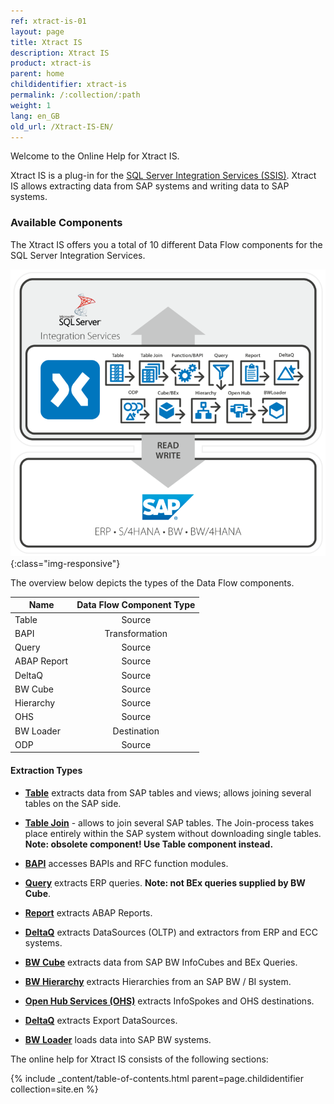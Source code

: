 ```yaml
---
ref: xtract-is-01
layout: page
title: Xtract IS
description: Xtract IS
product: xtract-is
parent: home
childidentifier: xtract-is
permalink: /:collection/:path
weight: 1
lang: en_GB
old_url: /Xtract-IS-EN/
---
```

Welcome to the Online Help for Xtract IS. 

Xtract IS is a plug-in for the [SQL Server Integration Services (SSIS)](https://docs.microsoft.com/en-us/sql/integration-services/sql-server-integration-services).
Xtract IS allows extracting data from SAP systems and writing data to SAP systems.

### Available Components

The Xtract IS offers you a total of 10 different Data Flow components for the SQL Server Integration Services.

![XIS-Architecture](/img/content/xis/architectures_xis_neu.png){:class="img-responsive"}


The overview below depicts the types of the Data Flow components.

| Name   | Data Flow Component Type | 
|-------------|:-----:|
| Table       | Source   |
| BAPI        | Transformation  | 
| Query       | Source   | 
| ABAP Report | Source   | 
| DeltaQ      | Source   | 
| BW Cube     | Source   |  
| Hierarchy   | Source |
| OHS         | Source  |  
| BW Loader   |  Destination   |
| ODP         | Source |

<!--Tabelle alphabetisch sortieren und Xtract vor jedem Namen einfügen-->

#### Extraction Types

- [**Table**](./table) extracts data from SAP tables and views; allows joining several tables on the SAP side.

- [**Table Join**](./table-join) -  allows to join several SAP tables. The Join-process takes place entirely within the SAP system without downloading single tables.<br>
**Note: obsolete component! Use Table component instead.**

- [**BAPI**](./bapis-and-function-modules) accesses BAPIs and RFC function modules.

- [**Query**](./sap-queries) extracts ERP queries. **Note: not BEx queries supplied by BW Cube**.

- [**Report**](./abap-reports) extracts ABAP Reports.

- [**DeltaQ**](./datasource-deltaq) extracts DataSources (OLTP) and extractors from ERP and ECC systems.

- [**BW Cube**](./bw-infocubes-and-bex-queries) extracts data from SAP BW InfoCubes and BEx Queries.

- [**BW Hierarchy**](../bw-hierarchies) extracts Hierarchies from an SAP BW / BI system.

- [**Open Hub Services (OHS)**](../bw-open-hub-services) extracts InfoSpokes and OHS destinations. <!--Frage: kann man destinations extrahieren?-->

- [**DeltaQ**](../datasource-deltaq) extracts Export DataSources.

- [**BW Loader**](../bw-loader) loads data into SAP BW systems.



The online help for Xtract IS consists of the following sections:

{% include _content/table-of-contents.html parent=page.childidentifier collection=site.en %}
